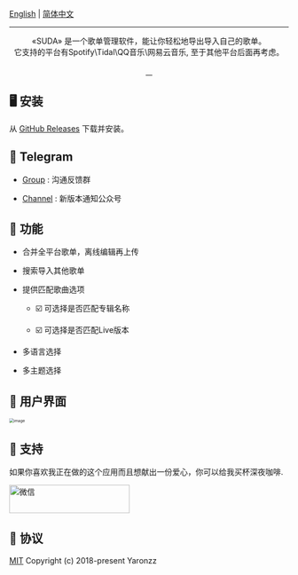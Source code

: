 <br>
    <a href="https://github.com/yaronzz/Suda">English</a> |
    <a href="https://github.com/yaronzz/Suda/blob/master/README_CHN.md">简体中文</a>
<br>
<div align="center">
<img src="https://cdn.jsdelivr.net/gh/yaronzz/Suda/Screenshot/LOGO_TITLE.png" alt="">
<hr>
<p align="center">
  «SUDA» 是一个歌单管理软件，能让你轻松地导出导入自己的歌单。<br>
  它支持的平台有Spotify\Tidal\QQ音乐\网易云音乐, 至于其他平台后面再考虑。
<br>
<br>
    <a href="https://github.com/yaronzz/Suda/blob/master/LICENSE">
        <img src="https://img.shields.io/github/license/yaronzz/Suda.svg?style=flat-square" alt="">
    </a>
    <a href="https://github.com/yaronzz/Suda/releases">
        <img src="https://img.shields.io/github/v/release/yaronzz/Suda.svg?style=flat-square" alt="">
    </a>
    <a href="https://github.com/VotrixFly/Votrix/issues">
        <img src="https://img.shields.io/github/issues/yaronzz/Suda.svg?style=flat-square" alt="">
    </a>
    <a href="https://github.com/yaronzz/Suda">
        <img src="https://img.shields.io/github/downloads/yaronzz/Suda/total?label=download" alt="">
    </a>
<br>
</p>
</div>


## 🖥 安装

从 [GitHub Releases](https://github.com/yaronzz/Suda/releases) 下载并安装。

## 📡 Telegram

- [Group](https://t.me/suda_group) : 沟通反馈群
  
- [Channel](https://t.me/suda_channel) : 新版本通知公众号

## 🤖 功能

- 合并全平台歌单，离线编辑再上传

- 搜索导入其他歌单

- 提供匹配歌曲选项
  
    - ☑️ 可选择是否匹配专辑名称
  
    - ☑️ 可选择是否匹配Live版本
  
- 多语言选择

- 多主题选择


## 🦄 用户界面

<img src="https://cdn.jsdelivr.net/gh/yaronzz/Suda/Screenshot/1.jpg" alt="image" style="zoom: 50%;" />

## 🤝 支持

如果你喜欢我正在做的这个应用而且想献出一份爱心，你可以给我买杯深夜咖啡.

<a href="https://www.buymeacoffee.com/yaronzz" >
    <img src="https://cdn.buymeacoffee.com/buttons/arial-orange.png" alt="微信" style="height: 51px !important;width: 217px !important;" >
</a>

## 📜 协议

[MIT](https://opensource.org/licenses/MIT) Copyright (c) 2018-present Yaronzz